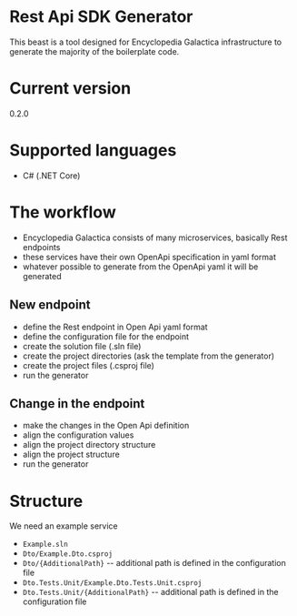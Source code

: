 # Rest Api SDK Generator
This beast is a tool designed for Encyclopedia Galactica infrastructure to generate
the majority of the boilerplate code.

# Current version
0.2.0

# Supported languages
- C# (.NET Core)

# The workflow
- Encyclopedia Galactica consists of many microservices, basically Rest endpoints
- these services have their own OpenApi specification in yaml format
- whatever possible to generate from the OpenApi yaml it will be generated

## New endpoint
- define the Rest endpoint in Open Api yaml format
- define the configuration file for the endpoint
- create the solution file (.sln file)
- create the project directories (ask the template from the generator)
- create the project files (.csproj file)
- run the generator

## Change in the endpoint
- make the changes in the Open Api definition
- align the configuration values
- align the project directory structure
- align the project structure
- run the generator

# Structure
We need an example service
- `Example.sln`
- `Dto/Example.Dto.csproj`
- `Dto/{AdditionalPath}` -- additional path is defined in the configuration file
- `Dto.Tests.Unit/Example.Dto.Tests.Unit.csproj`
- `Dto.Tests.Unit/{AdditionalPath}` -- additional path is defined in the configuration file